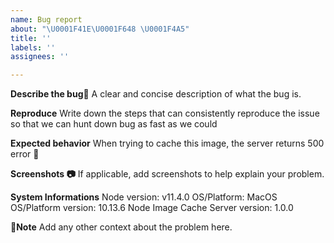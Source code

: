 ```yaml
---
name: Bug report
about: "\U0001F41E\U0001F648 \U0001F4A5"
title: ''
labels: ''
assignees: ''

---
```


**Describe the bug🤔**
A clear and concise description of what the bug is.

**Reproduce**
Write down the steps that can consistently reproduce the issue so that we can hunt down bug as fast as we could

**Expected behavior**
When trying to cache this image, the server returns 500 error 😤

**Screenshots 📷**
If applicable, add screenshots to help explain your problem.

**System Informations**
Node version: v11.4.0
OS/Platform: MacOS
OS/Platform version: 10.13.6
Node Image Cache Server version: 1.0.0

**📝Note**
Add any other context about the problem here.
